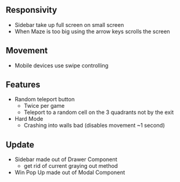 ## Responsivity

- Sidebar take up full screen on small screen
- When Maze is too big using the arrow keys scrolls the screen

## Movement

- Mobile devices use swipe controlling

## Features

- Random teleport button
  - Twice per game
  - Teleport to a random cell on the 3 quadrants not by the exit
- Hard Mode
  - Crashing into walls bad (disables movement ~1 second)

## Update

- Sidebar made out of Drawer Component
  - get rid of current graying out method
- Win Pop Up made out of Modal Component
